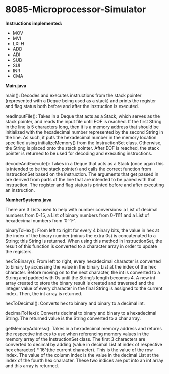 # 8085-Microprocessor-Simulator
**Instructions implemented:**
* MOV
* MVI
* LXI H
* ADD
* ADI
* SUB
* SUI
* INR
* CMA

**Main.java**

main():
Decodes and executes instructions from the stack pointer (represented with a Deque being used as a stack) and prints the register and flag status both before and after the instruction is executed.

readInputFile():
Takes in a Deque that acts as a Stack, which serves as the stack pointer, and reads the input file until EOF is reached. If the first String in the line is 5 characters long, then it is a memory address that should be initialized with the hexadecimal number represented by the second String in the line. As such, it puts the hexadecimal number in the memory location specified using initializeMemory() from the InstructionSet class. Otherwise, the String is placed onto the stack pointer. After EOF is reached, the stack pointer is returned to be used for decoding and executing instructions.

decodeAndExecute():
Takes in a Deque that acts as a Stack (once again this is intended to be the stack pointer) and calls the correct function from InstructionSet based on the instruction. The arguments that get passed in are derived from parts of the line that are intended to be paired with that instruction. The register and flag status is printed before and after executing an instruction.

**NumberSystems.java**

There are 3 Lists used to help with number conversions: a List<Integer> of decimal numbers from 0-15, a List<Integer> of binary numbers from 0-1111 and a List<Character> of hexadecimal numbers from ‘0’-‘F’.

binaryToHex(): From left to right for every 4 binary bits, the value in hex at the index of the binary number (minus the extra 0s) is concatenated to a String; this String is returned. When using this method in InstructionSet, the result of this function is converted to a character array in order to update the registers.

hexToBinary(): From left to right, every hexadecimal character is converted to binary by accessing the value in the binary List at the index of the hex character. Before moving on to the next character, the int is converted to a String and padded with 0s until the String’s length becomes 4. A new int array created to store the binary result is created and traversed and the integer value of every character in the final String is assigned to the current index. Then, the int array is returned.

hexToDecimal(): Converts hex to binary and binary to a decimal int.

decimalToHex(): Converts decimal to binary and binary to a hexadecimal String. The returned value is the String converted to a char array.

getMemoryAddress(): Takes in a hexadecimal memory address and returns the respective indices to use when referencing memory values in the memory array of the InstructionSet class. The first 3 characters are converted to decimal by adding (value in decimal List at index of respective hex character) * 16^(the current character). This is the value of the row index. The value of the column index is the value in the decimal List at the index of the fourth hex character. These two indices are put into an int array and this array is returned.
